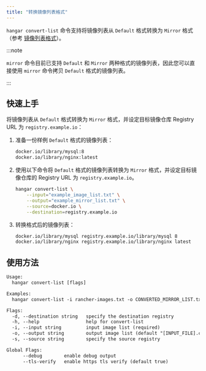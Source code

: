 ```yaml
---
title: "转换镜像列表格式"
---
```


`hangar convert-list` 命令支持将镜像列表从 `Default` 格式转换为 `Mirror` 格式（参考 [镜像列表格式](/docs/v1.8/mirror/image-list-format)）。

:::note

`mirror` 命令目前已支持 `Default` 和 `Mirror` 两种格式的镜像列表，因此您可以直接使用 `mirror` 命令拷贝 `Default` 格式的镜像列表。

:::

## 快速上手

将镜像列表从 `Default` 格式转换为 `Mirror` 格式，并设定目标镜像仓库 Registry URL 为 `registry.example.io`：

1. 准备一份样例 `Default` 格式的镜像列表：
    ```txt title="example_image_list.txt"
    docker.io/library/mysql:8
    docker.io/library/nginx:latest
    ```

1. 使用以下命令将 `Default` 格式的镜像列表转换为 `Mirror` 格式，并设定目标镜像仓库的 Registry URL 为 `registry.example.io`。

    ```sh
    hangar convert-list \
        --input="example_image_list.txt" \
        --output="example_mirror_list.txt" \
        --source=docker.io \
        --destination=registry.example.io
    ```

1. 转换格式后的镜像列表：

    ```txt title="example_mirror_list.txt"
    docker.io/library/mysql registry.example.io/library/mysql 8
    docker.io/library/nginx registry.example.io/library/nginx latest
    ```

## 使用方法

```txt
Usage:
  hangar convert-list [flags]

Examples:
  hangar convert-list -i rancher-images.txt -o CONVERTED_MIRROR_LIST.txt

Flags:
  -d, --destination string   specify the destination registry
  -h, --help                 help for convert-list
  -i, --input string         input image list (required)
  -o, --output string        output image list (default "[INPUT_FILE].converted")
  -s, --source string        specify the source registry

Global Flags:
      --debug        enable debug output
      --tls-verify   enable https tls verify (default true)
```
